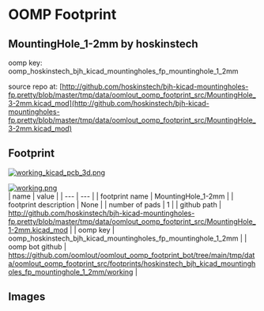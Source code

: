 # OOMP Footprint  
## MountingHole_1-2mm  by hoskinstech  
  
oomp key: oomp_hoskinstech_bjh_kicad_mountingholes_fp_mountinghole_1_2mm  
  
source repo at: [http://github.com/hoskinstech/bjh-kicad-mountingholes-fp.pretty/blob/master/tmp/data/oomlout_oomp_footprint_src/MountingHole_3-2mm.kicad_mod](http://github.com/hoskinstech/bjh-kicad-mountingholes-fp.pretty/blob/master/tmp/data/oomlout_oomp_footprint_src/MountingHole_3-2mm.kicad_mod)  
## Footprint  
  
[![working_kicad_pcb_3d.png](working_kicad_pcb_3d_600.png)](working_kicad_pcb_3d.png)  
  
[![working.png](working_600.png)](working.png)  
| name | value | 
| --- | --- | 
| footprint name | MountingHole_1-2mm | 
| footprint description | None | 
| number of pads | 1 | 
| github path | http://github.com/hoskinstech/bjh-kicad-mountingholes-fp.pretty/blob/master/tmp/data/oomlout_oomp_footprint_src/MountingHole_1-2mm.kicad_mod | 
| oomp key | oomp_hoskinstech_bjh_kicad_mountingholes_fp_mountinghole_1_2mm | 
| oomp bot github | https://github.com/oomlout/oomlout_oomp_footprint_bot/tree/main/tmp/data/oomlout_oomp_footprint_src/footprints/hoskinstech_bjh_kicad_mountingholes_fp_mountinghole_1_2mm/working | 
## Images  
